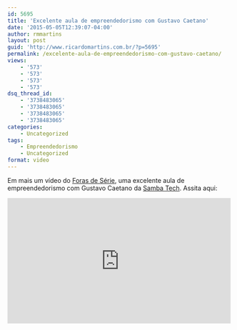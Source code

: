 ```yaml
---
id: 5695
title: 'Excelente aula de empreendedorismo com Gustavo Caetano'
date: '2015-05-05T12:39:07-04:00'
author: rmmartins
layout: post
guid: 'http://www.ricardomartins.com.br/?p=5695'
permalink: /excelente-aula-de-empreendedorismo-com-gustavo-caetano/
views:
    - '573'
    - '573'
    - '573'
    - '573'
dsq_thread_id:
    - '3738483065'
    - '3738483065'
    - '3738483065'
    - '3738483065'
categories:
    - Uncategorized
tags:
    - Empreendedorismo
    - Uncategorized
format: video
---
```


Em mais um vídeo do [Foras de Série](http://www.forasdeserie.com/), uma excelente aula de empreendedorismo com Gustavo Caetano da [Samba Tech](http://sambatech.com). Assita aqui:

<iframe allowfullscreen="" frameborder="0" height="281" loading="lazy" src="https://www.youtube.com/embed/rFP90504o4U?feature=oembed" width="500"></iframe>